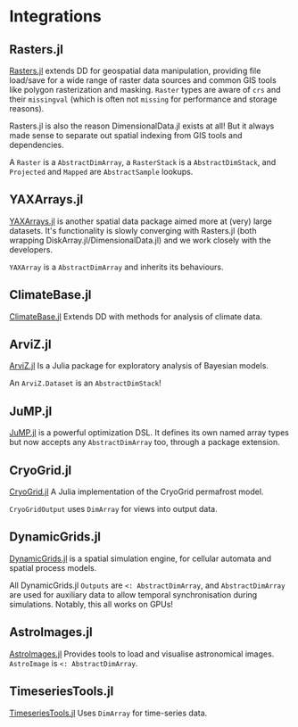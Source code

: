 # Integrations

## Rasters.jl

[Rasters.jl](https://rafaqz.github.io/Rasters.jl/stable) extends DD
for geospatial data manipulation, providing file load/save for
a wide range of raster data sources and common GIS tools like
polygon rasterization and masking. `Raster` types are aware
of `crs` and their `missingval` (which is often not `missing`
for performance and storage reasons).

Rasters.jl is also the reason DimensionalData.jl exists at all! 
But it always made sense to separate out spatial indexing from
GIS tools and dependencies.

A `Raster` is a `AbstractDimArray`, a `RasterStack` is a `AbstractDimStack`,
and `Projected` and `Mapped` are `AbstractSample` lookups.

## YAXArrays.jl

[YAXArrays.jl](https://juliadatacubes.github.io/YAXArrays.jl/dev/) is another
spatial data package aimed more at (very) large datasets. It's functionality
is slowly converging with Rasters.jl (both wrapping DiskArray.jl/DimensionalData.jl)
and we work closely with the developers.

`YAXArray` is a `AbstractDimArray` and inherits its behaviours.

## ClimateBase.jl

[ClimateBase.jl](https://juliaclimate.github.io/ClimateBase.jl/dev/)
Extends DD with methods for analysis of climate data.

## ArviZ.jl

[ArviZ.jl](https://arviz-devs.github.io/ArviZ.jl/dev/) 
Is a Julia package for exploratory analysis of Bayesian models.

An `ArviZ.Dataset` is an `AbstractDimStack`!

## JuMP.jl

[JuMP.jl](https://jump.dev/) is a powerful optimization DSL. 
It defines its own named array types but now accepts any `AbstractDimArray` 
too, through a package extension.

## CryoGrid.jl

[CryoGrid.jl](https://juliahub.com/ui/Packages/General/CryoGrid)
A Julia implementation of the CryoGrid permafrost model.

`CryoGridOutput` uses `DimArray` for views into output data.

## DynamicGrids.jl

[DynamicGrids.jl](https://github.com/cesaraustralia/DynamicGrids.jl)
is a spatial simulation engine, for cellular automata and spatial process
models.

All DynamicGrids.jl `Outputs` are `<: AbstractDimArray`, and 
`AbstractDimArray` are used for auxiliary data to allow temporal 
synchronisation during simulations. Notably, this all works on GPUs!

## AstroImages.jl

[AstroImages.jl](http://juliaastro.org/dev/modules/AstroImages)
Provides tools to load and visualise astronomical images.
`AstroImage` is `<: AbstractDimArray`.

## TimeseriesTools.jl

[TimeseriesTools.jl](https://juliahub.com/ui/Packages/General/TimeseriesTools)
Uses `DimArray` for time-series data.

